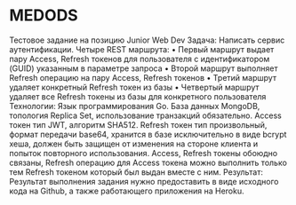 # MEDODS
Тестовое задание на позицию Junior Web Dev Задача: Написать сервис аутентификации. Четыре REST маршрута: • Первый маршрут выдает пару Access, Refresh токенов для пользователя с идентификатором (GUID) указанным в параметре запроса • Второй маршрут выполняет Refresh операцию на пару Access, Refresh токенов • Третий маршрут удаляет конкретный Refresh токен из базы • Четвертый маршрут удаляет все Refresh токены из базы для конкретного пользователя Технологии: Язык программирования Go. База данных MongoDB, топология Replica Set, использование транзакций обязательно. Access токен тип JWT, алгоритм SHA512. Refresh токен тип произвольный, формат передачи base64, хранится в базе исключительно в виде bcrypt хеша, должен быть защищен от изменения на стороне клиента и попыток повторного использования. Access, Refresh токены обоюдно связаны, Refresh операцию для Access токена можно выполнить только тем Refresh токеном который был выдан вместе с ним. Результат: Результат выполнения задания нужно предоставить в виде исходного кода на Github, а также работающего приложения на Heroku.
